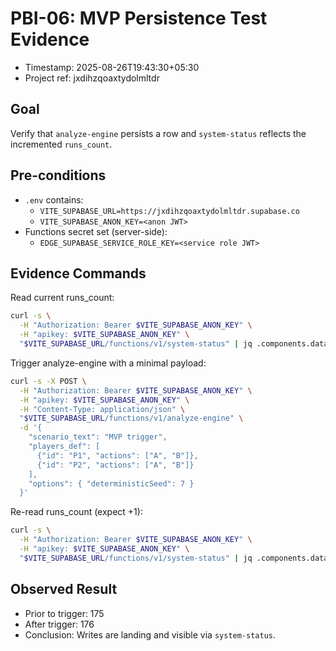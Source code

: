 # PBI-06: MVP Persistence Test Evidence

- Timestamp: 2025-08-26T19:43:30+05:30
- Project ref: jxdihzqoaxtydolmltdr

## Goal
Verify that `analyze-engine` persists a row and `system-status` reflects the incremented `runs_count`.

## Pre-conditions
- `.env` contains:
  - `VITE_SUPABASE_URL=https://jxdihzqoaxtydolmltdr.supabase.co`
  - `VITE_SUPABASE_ANON_KEY=<anon JWT>`
- Functions secret set (server-side):
  - `EDGE_SUPABASE_SERVICE_ROLE_KEY=<service role JWT>`

## Evidence Commands

Read current runs_count:

```bash
curl -s \
  -H "Authorization: Bearer $VITE_SUPABASE_ANON_KEY" \
  -H "apikey: $VITE_SUPABASE_ANON_KEY" \
  "$VITE_SUPABASE_URL/functions/v1/system-status" | jq .components.database.info.runs_count
```

Trigger analyze-engine with a minimal payload:

```bash
curl -s -X POST \
  -H "Authorization: Bearer $VITE_SUPABASE_ANON_KEY" \
  -H "apikey: $VITE_SUPABASE_ANON_KEY" \
  -H "Content-Type: application/json" \
  "$VITE_SUPABASE_URL/functions/v1/analyze-engine" \
  -d '{
    "scenario_text": "MVP trigger",
    "players_def": [
      {"id": "P1", "actions": ["A", "B"]},
      {"id": "P2", "actions": ["A", "B"]}
    ],
    "options": { "deterministicSeed": 7 }
  }'
```

Re-read runs_count (expect +1):

```bash
curl -s \
  -H "Authorization: Bearer $VITE_SUPABASE_ANON_KEY" \
  -H "apikey: $VITE_SUPABASE_ANON_KEY" \
  "$VITE_SUPABASE_URL/functions/v1/system-status" | jq .components.database.info.runs_count
```

## Observed Result
- Prior to trigger: 175
- After trigger: 176
- Conclusion: Writes are landing and visible via `system-status`.
